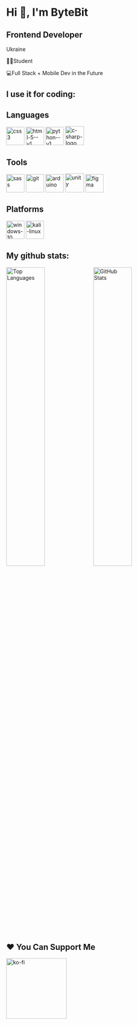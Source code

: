 <h1>Hi 👋, I'm ByteBit</h1>
<h2>Frontend Developer</h2>
<p>Ukraine</p>
<p>👨‍🎓Student</p>
<p>💻Full Stack + Mobile Dev in the Future</p>

<h2>I use it for coding:</h2>
<h2>Languages</h2>
<p>
  <img width="48" height="48" src="https://img.icons8.com/color/48/css3.png" alt="css3"/>
  <img width="48" height="48" src="https://img.icons8.com/color/48/html-5--v1.png" alt="html-5--v1"/>
  <img width="48" height="48" src="https://img.icons8.com/color/48/python--v1.png" alt="python--v1"/>
  <img width="50" height="50" src="https://img.icons8.com/ios-filled/50/c-sharp-logo.png" alt="c-sharp-logo"/>
</p>

<h2>Tools</h2>
<p>
  <img width="48" height="48" src="https://img.icons8.com/color/48/sass.png" alt="sass"/>
  <img width="48" height="48" src="https://img.icons8.com/color/48/git.png" alt="git"/>
  <img width="48" height="48" src="https://img.icons8.com/color/48/arduino.png" alt="arduino"/>
  <img width="50" height="50" src="https://img.icons8.com/ios/50/unity.png" alt="unity"/>
  <img width="48" height="48" src="https://img.icons8.com/fluency/48/figma.png" alt="figma"/>
</p>
<h2>Platforms</h2>
<p>
  <img width="48" height="48" src="https://img.icons8.com/color/48/windows-10.png" alt="windows-10"/>
  <img width="48" height="48" src="https://img.icons8.com/plasticine/100/kali-linux.png" alt="kali-linux"/>
</p>

<h2>My github stats:</h2>
<p>
  <img src="https://github-readme-stats.vercel.app/api/top-langs/?username=Domestor&layout=compact&bg_color=000000&text_color=ffffff" alt="Top Languages" width="45%" style="display:inline-block;"/>
  <img src="https://github-readme-stats.vercel.app/api?username=Domestor&show_icons=true&bg_color=000000&text_color=ffffff" alt="GitHub Stats" width="45%" style="display:inline-block;"/>
</p>

<h2>❤️ You Can Support Me</h2>
<p><p>
<a href="https://www.ko-fi.com/bytebit">
<img src="https://cdn.ko-fi.com/cdn/kofi3.png?v=3" width="160" alt="ko-fi" />
</a>
</p>
</p>
